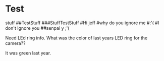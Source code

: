 # Test
stuff
##TestStuff
###StuffTestStuff
#Hi jeff
#why do you ignore me
#:'(
#I don't Ignore you
##senpai y ;'(

Need LEd ring info.
What was the color of last years LED ring for the camera??

It was green last year.
